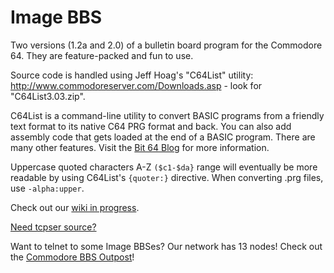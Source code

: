 # Image BBS
Two versions (1.2a and 2.0) of a bulletin board program for the Commodore 64. They are feature-packed and fun to use.

Source code is handled using Jeff Hoag's "C64List" utility:
http://www.commodoreserver.com/Downloads.asp - look for "C64List3.03.zip".

C64List is a command-line utility to convert BASIC programs from a friendly text format to its native C64 PRG format and back. You can also add assembly code that gets loaded at the end of a BASIC program. There are many other features. Visit the [Bit 64 Blog]( http://commodoreserver.com/BlogView.asp?BID=620460DB83BF4CC1AE7FEF4E9AB4A228) for more information.

Uppercase quoted characters A-Z `($c1-$da}` range will eventually be more readable by using C64List's `{quoter:}` directive.
When converting .prg files, use `-alpha:upper`.

Check out our [wiki in progress](https://github.com/Pinacolada64/ImageBBS/wiki).

[Need tcpser source?](https://github.com/FozzTexx/tcpser)

Want to telnet to some Image BBSes? Our network has 13 nodes! Check out the [Commodore BBS Outpost](cbbsoutpost.servebbs.com/index.php)!
